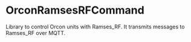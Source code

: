# OrconRamsesRFCommand
Library to control Orcon units with Ramses_RF. It transmits messages to Ramses_RF over MQTT.
